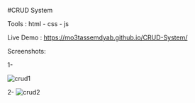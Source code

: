 
#CRUD System

Tools : html - css - js

Live Demo : https://mo3tassemdyab.github.io/CRUD-System/

Screenshots:

1-

![crud1](https://github.com/user-attachments/assets/c11e60fd-54bc-4a90-9d17-193053c1741d)


2- 
![crud2](https://github.com/user-attachments/assets/8e04015d-b1f0-4e6a-8922-522d50f684f3)
